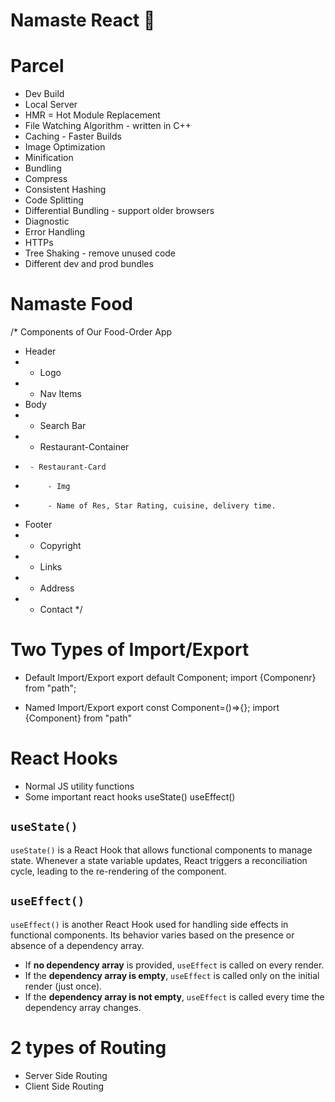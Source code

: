 # Namaste React 🚀

# Parcel

- Dev Build
- Local Server
- HMR = Hot Module Replacement
- File Watching Algorithm - written in C++
- Caching - Faster Builds
- Image Optimization
- Minification
- Bundling
- Compress
- Consistent Hashing
- Code Splitting
- Differential Bundling - support older browsers
- Diagnostic
- Error Handling
- HTTPs
- Tree Shaking - remove unused code
- Different dev and prod bundles

# Namaste Food

/\* Components of Our Food-Order App

- Header
- - Logo
- - Nav Items
- Body
- - Search Bar
- - Restaurant-Container
-      - Restaurant-Card
-          - Img
-          - Name of Res, Star Rating, cuisine, delivery time.
- Footer
- - Copyright
- - Links
- - Address
- - Contact
    \*/

# Two Types of Import/Export

- Default Import/Export
  export default Component;
  import {Componenr} from "path";

- Named Import/Export
  export const Component=()=>{};
  import {Component} from "path"

# React Hooks

- Normal JS utility functions
- Some important react hooks
  useState()
  useEffect()

## `useState()`

`useState()` is a React Hook that allows functional components to manage state. Whenever a state variable updates, React triggers a reconciliation cycle, leading to the re-rendering of the component.

## `useEffect()`

`useEffect()` is another React Hook used for handling side effects in functional components. Its behavior varies based on the presence or absence of a dependency array.

- If **no dependency array** is provided, `useEffect` is called on every render.
- If the **dependency array is empty**, `useEffect` is called only on the initial render (just once).
- If the **dependency array is not empty**, `useEffect` is called every time the dependency array changes.

# 2 types of Routing

- Server Side Routing
- Client Side Routing
